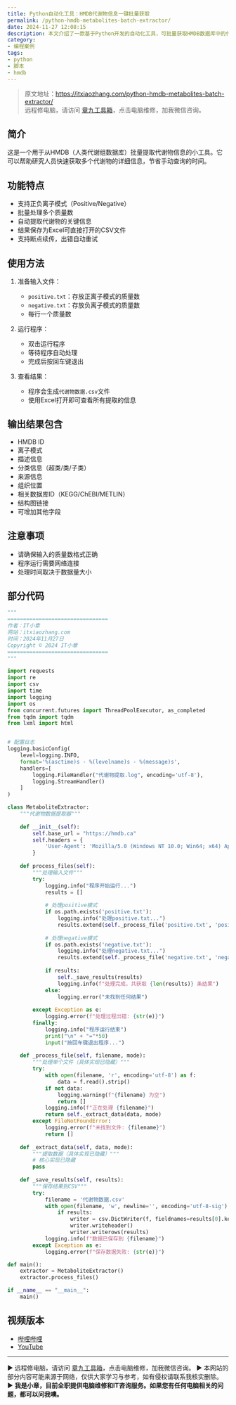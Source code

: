 ```yaml
---
title: Python自动化工具：HMDB代谢物信息一键批量获取
permalink: /python-hmdb-metabolites-batch-extractor/
date: 2024-11-27 12:08:15
description: 本文介绍了一款基于Python开发的自动化工具，可批量获取HMDB数据库中的代谢物信息，支持正负离子模式，提高科研效率。
category:
- 编程案例
tags:
- python
- 脚本
- hmdb
---
```


> 原文地址：<https://itxiaozhang.com/python-hmdb-metabolites-batch-extractor/>  
> 远程修电脑，请访问 [章九工具箱](https://zhang9.com/)，点击电脑维修，加我微信咨询。 

## 简介

这是一个用于从HMDB（人类代谢组数据库）批量提取代谢物信息的小工具。它可以帮助研究人员快速获取多个代谢物的详细信息，节省手动查询的时间。

## 功能特点

- 支持正负离子模式（Positive/Negative）
- 批量处理多个质量数
- 自动提取代谢物的关键信息
- 结果保存为Excel可直接打开的CSV文件
- 支持断点续传，出错自动重试

## 使用方法

1. 准备输入文件：
   - `positive.txt`：存放正离子模式的质量数
   - `negative.txt`：存放负离子模式的质量数
   - 每行一个质量数

2. 运行程序：
   - 双击运行程序
   - 等待程序自动处理
   - 完成后按回车键退出

3. 查看结果：
   - 程序会生成`代谢物数据.csv`文件
   - 使用Excel打开即可查看所有提取的信息

## 输出结果包含

- HMDB ID
- 离子模式
- 描述信息
- 分类信息（超类/类/子类）
- 来源信息
- 组织位置
- 相关数据库ID（KEGG/ChEBI/METLIN）
- 结构图链接
- 可增加其他字段

## 注意事项

- 请确保输入的质量数格式正确
- 程序运行需要网络连接
- 处理时间取决于数据量大小

## 部分代码

```python
"""
================================
作者：IT小章
网站：itxiaozhang.com
时间：2024年11月27日
Copyright © 2024 IT小章
================================
"""

import requests
import re
import csv
import time
import logging
import os
from concurrent.futures import ThreadPoolExecutor, as_completed
from tqdm import tqdm
from lxml import html


# 配置日志
logging.basicConfig(
    level=logging.INFO,
    format='%(asctime)s - %(levelname)s - %(message)s',
    handlers=[
        logging.FileHandler("代谢物提取.log", encoding='utf-8'),
        logging.StreamHandler()
    ]
)

class MetaboliteExtractor:
    """代谢物数据提取器"""
    
    def __init__(self):
        self.base_url = "https://hmdb.ca"
        self.headers = {
            'User-Agent': 'Mozilla/5.0 (Windows NT 10.0; Win64; x64) AppleWebKit/537.36'
        }
    
    def process_files(self):
        """处理输入文件"""
        try:
            logging.info("程序开始运行...")
            results = []
            
            # 处理positive模式
            if os.path.exists('positive.txt'):
                logging.info("处理positive.txt...")
                results.extend(self._process_file('positive.txt', 'positive'))
            
            # 处理negative模式
            if os.path.exists('negative.txt'):
                logging.info("处理negative.txt...")
                results.extend(self._process_file('negative.txt', 'negative'))
            
            if results:
                self._save_results(results)
                logging.info(f"处理完成，共获取 {len(results)} 条结果")
            else:
                logging.error("未找到任何结果")
                
        except Exception as e:
            logging.error(f"处理过程出错: {str(e)}")
        finally:
            logging.info("程序运行结束")
            print("\n" + "="*50)
            input("按回车键退出程序...")
    
    def _process_file(self, filename, mode):
        """处理单个文件（具体实现已隐藏）"""
        try:
            with open(filename, 'r', encoding='utf-8') as f:
                data = f.read().strip()
            if not data:
                logging.warning(f"{filename} 为空")
                return []
            logging.info(f"正在处理 {filename}")
            return self._extract_data(data, mode)
        except FileNotFoundError:
            logging.error(f"未找到文件: {filename}")
            return []
    
    def _extract_data(self, data, mode):
        """提取数据（具体实现已隐藏）"""
        # 核心实现已隐藏
        pass
    
    def _save_results(self, results):
        """保存结果到CSV"""
        try:
            filename = '代谢物数据.csv'
            with open(filename, 'w', newline='', encoding='utf-8-sig') as f:
                if results:
                    writer = csv.DictWriter(f, fieldnames=results[0].keys())
                    writer.writeheader()
                    writer.writerows(results)
            logging.info(f"数据已保存到 {filename}")
        except Exception as e:
            logging.error(f"保存数据失败: {str(e)}")

def main():
    extractor = MetaboliteExtractor()
    extractor.process_files()

if __name__ == "__main__":
    main()
```

## 视频版本

- [哔哩哔哩](https://www.bilibili.com/video/BV1DsBQYwEC4/)
- [YouTube](https://youtu.be/LWwqvTgxm3o?si=Uqy46agi8KYQpD9H)

---
▶ 远程修电脑，请访问 [章九工具箱](https://zhang9.com/)，点击电脑维修，加我微信咨询。 
▶ 本网站的部分内容可能来源于网络，仅供大家学习与参考，如有侵权请联系我核实删除。  
▶ **我是小章，目前全职提供电脑维修和IT咨询服务。如果您有任何电脑相关的问题，都可以问我噢。**  
